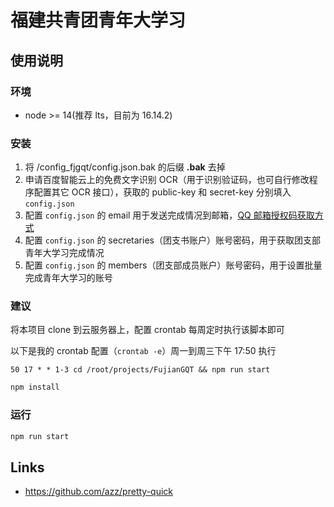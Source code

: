 # 福建共青团青年大学习

## 使用说明

### 环境

- node >= 14(推荐 lts，目前为 16.14.2)

### 安装

1. 将 /config_fjgqt/config.json.bak 的后缀 **.bak** 去掉
2. 申请百度智能云上的免费文字识别 OCR（用于识别验证码，也可自行修改程序配置其它 OCR 接口），获取的 public-key 和 secret-key 分别填入 `config.json`
3. 配置 `config.json` 的 email 用于发送完成情况到邮箱，[QQ 邮箱授权码获取方式](https://service.mail.qq.com/cgi-bin/help?subtype=1&id=28&no=1001256])
4. 配置 `config.json` 的 secretaries（团支书账户）账号密码，用于获取团支部青年大学习完成情况
5. 配置 `config.json` 的 members（团支部成员账户）账号密码，用于设置批量完成青年大学习的账号

### 建议

将本项目 clone 到云服务器上，配置 crontab 每周定时执行该脚本即可

以下是我的 crontab 配置（`crontab -e`）周一到周三下午 17:50 执行

```crontab
50 17 * * 1-3 cd /root/projects/FujianGQT && npm run start
```

```bash
npm install
```

### 运行

```bash
npm run start
```

## Links

- https://github.com/azz/pretty-quick
